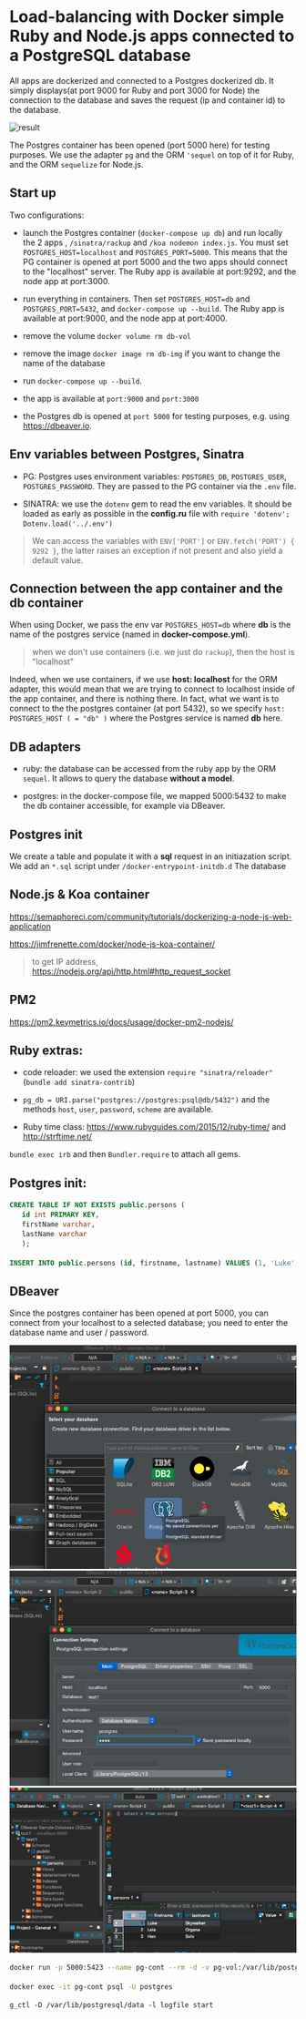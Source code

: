 # Load-balancing with Docker simple Ruby and Node.js apps connected to a PostgreSQL database

All apps are dockerized and connected to a Postgres dockerized db.
It simply displays(at port 9000 for Ruby and port 3000 for Node) the connection to the database and saves the request (ip and container id) to the database.

![result](./image/Screenshot.png)

The Postgres container has been opened (port 5000 here) for testing purposes. We use the adapter `pg` and the ORM `'sequel` on top of it for Ruby, and the ORM `sequelize` for Node.js.

## Start up

Two configurations:

- launch the Postgres container (`docker-compose up db`) and run locally the 2 apps , `/sinatra/rackup` and `/koa nodemon index.js`. You must set `POSTGRES_HOST=localhost` and `POSTGRES_PORT=5000`. This means that the PG container is opened at port 5000 and the two apps should connect to the "localhost" server. The Ruby app is available at port:9292, and the node app at port:3000.

- run everything in containers. Then set `POSTGRES_HOST=db` and `POSTGRES_PORT=5432`, and `docker-compose up --build`. The Ruby app is available at port:9000, and the node app at port:4000.

- remove the volume `docker volume rm db-vol`
- remove the image `docker image rm db-img` if you want to change the name of the database
- run `docker-compose up --build`.
- the app is available at `port:9000` and `port:3000`
- the Postgres db is opened at `port 5000` for testing purposes, e.g. using <https://dbeaver.io>.

## Env variables between Postgres, Sinatra

- PG: Postgres uses environment variables: `POSTGRES_DB`, `POSTGRES_USER`, `POSTGRES_PASSWORD`. They are passed to the PG container via the `.env` file.

- SINATRA: we use the `dotenv` gem to read the env variables.
  It should be loaded as early as possible in the **config.ru** file with `require 'dotenv'; Dotenv.load('../.env')`

> We can access the variables with `ENV['PORT']` or `ENV.fetch('PORT') { 9292 }`,
> the latter raises an exception if not present and also yield a default value.

## Connection between the app container and the db container

When using Docker, we pass the env var `POSTGRES_HOST=db` where **db** is the name of the postgres service (named in **docker-compose.yml**).

> when we don't use containers (i.e. we just do `rackup`), then the host is "localhost"

Indeed, when we use containers, if we use **host: localhost** for the ORM adapter, this would mean that we are trying to connect to localhost inside of the app container, and there is nothing there. In fact, what we want is to connect to the the postgres container (at port 5432), so we specify `host: POSTGRES_HOST ( = "db" )` where the Postgres service is named **db** here.

## DB adapters

- ruby: the database can be accessed from the ruby app by the ORM `sequel`.
  It allows to query the database **without a model**.

- postgres: in the docker-compose file, we mapped 5000:5432 to make the db container accessible,
  for example via DBeaver.

## Postgres init

We create a table and populate it with a **sql** request in an initiazation script.
We add an `*.sql` script under `/docker-entrypoint-initdb.d` The database

## Node.js & Koa container

<https://semaphoreci.com/community/tutorials/dockerizing-a-node-js-web-application>

<https://jimfrenette.com/docker/node-js-koa-container/>

> to get IP address, <https://nodejs.org/api/http.html#http_request_socket>

## PM2

<https://pm2.keymetrics.io/docs/usage/docker-pm2-nodejs/>

## Ruby extras:

- code reloader: we used the extension `require "sinatra/reloader"` (`bundle add sinatra-contrib`)

- `pg_db = URI.parse("postgres://postgres:psql@db/5432")` and the methods `host`, `user`, `password`, `scheme` are available.

- Ruby time class: <https://www.rubyguides.com/2015/12/ruby-time/> and <http://strftime.net/>

`bundle exec irb` and then `Bundler.require` to attach all gems.

## Postgres init:

```sql
CREATE TABLE IF NOT EXISTS public.persons (
   id int PRIMARY KEY,
   firstName varchar,
   lastName varchar
   );

INSERT INTO public.persons (id, firstname, lastname) VALUES (1, 'Luke', 'Skywalker'), (2, 'Leia', 'Organa'), (3, 'Han', 'Solo');
```

## DBeaver

Since the postgres container has been opened at port 5000, you can connect from your localhost to a selected database; you need to enter the database name and user / password.

![connect to db](./images/connect-to-db.png)
![select db](./images/select-db.png)
![connect to pg](./images/connect-query.png)

```sh
docker run -p 5000:5423 --name pg-cont --rm -d -v pg-vol:/var/lib/postgresql/data postgres:13.2-alpine

docker exec -it pg-cont psql -U postgres
```

`g_ctl -D /var/lib/postgresql/data -l logfile start`
